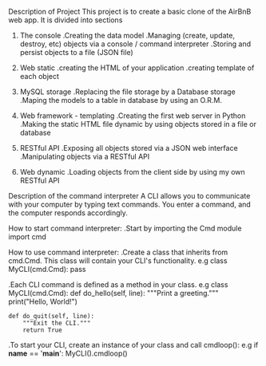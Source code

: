 Description of Project
This project is to create a basic clone of the AirBnB web app. It is divided into sections
1. The console
.Creating the data model
.Managing (create, update, destroy, etc) objects via a console / command interpreter
.Storing and persist objects to a file (JSON file)

2. Web static
.creating the HTML of your application
.creating template of each object

3. MySQL storage
.Replacing the file storage by a Database storage
.Maping the models to a table in database by using an O.R.M.

4. Web framework - templating
.Creating the first web server in Python
.Making the static HTML file dynamic by using objects stored in a file or database

5. RESTful API
.Exposing all objects stored via a JSON web interface
.Manipulating objects via a RESTful API

6. Web dynamic
.Loading objects from the client side by using my own RESTful API



Description of the command interpreter
A CLI allows you to communicate with your computer by typing text commands. You enter a command, and the computer responds accordingly.

How to start command interpreter:
.Start by importing the Cmd module
  import cmd

How to use command interpreter:
.Create a class that inherits from cmd.Cmd. This class will contain your CLI's functionality.
e.g class MyCLI(cmd.Cmd):
    pass

.Each CLI command is defined as a method in your class.
e.g class MyCLI(cmd.Cmd):
    def do_hello(self, line):
        """Print a greeting."""
        print("Hello, World!")

    def do_quit(self, line):
        """Exit the CLI."""
        return True

.To start your CLI, create an instance of your class and call cmdloop():
e.g if __name__ == '__main__':
    MyCLI().cmdloop()


